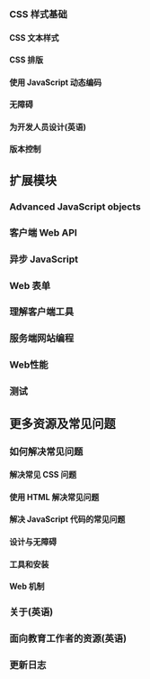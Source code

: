 ### CSS 样式基础
#### CSS 文本样式
#### CSS 排版
#### 使用 JavaScript 动态编码
#### 无障碍
#### 为开发人员设计(英语)
#### 版本控制
## 扩展模块
### Advanced JavaScript objects
### 客户端 Web API
### 异步 JavaScript
### Web 表单
### 理解客户端工具
### 服务端网站编程
### Web性能
### 测试
## 更多资源及常见问题
### 如何解决常见问题
#### 解决常见 CSS 问题
#### 使用 HTML 解决常见问题
#### 解决 JavaScript 代码的常见问题
#### 设计与无障碍
#### 工具和安装
#### Web 机制
### 关于(英语)
### 面向教育工作者的资源(英语)
### 更新日志
